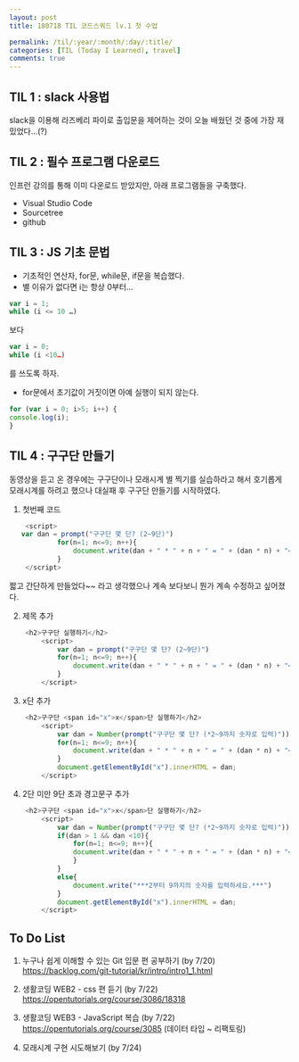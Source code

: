 ```yaml
---
layout: post
title: 180718 TIL 코드스쿼드 lv.1 첫 수업

permalink: /til/:year/:month/:day/:title/
categories: [TIL (Today I Learned), travel]
comments: true
---
```


## TIL 1 : slack 사용법

slack을 이용해 라즈베리 파이로 출입문을 제어하는 것이 오늘 배웠던 것 중에 가장 재밌었다...(?)

## TIL 2 : 필수 프로그램 다운로드
인프런 강의를 통해 이미 다운로드 받았지만, 아래 프로그램들을 구축했다.
- Visual Studio Code
- Sourcetree
- github

## TIL 3 : JS 기초 문법
- 기초적인 연산자, for문, while문, if문을 복습했다.
- 별 이유가 없다면 i는 항상 0부터...
```javascript
var i = 1;
while (i <= 10 …) 
```
보다 
```javascript
var i = 0;
while (i <10…)
```
를 쓰도록 하자.

- for문에서 초기값이 거짓이면 아예 실행이 되지 않는다.
```javascript
for (var i = 0; i>5; i++) {
console.log(i);
}
```

## TIL 4 : 구구단 만들기
동영상을 듣고 온 경우에는 구구단이나 모래시계 별 찍기를 실습하라고 해서 호기롭게 모래시계를 하려고 했으나 대실패 후 구구단 만들기를 시작하였다.

1. 첫번째 코드
```javascript
    <script>
   var dan = prompt("구구단 몇 단? (2~9단)")
            for(n=1; n<=9; n++){
                document.write(dan + " * " + n + " = " + (dan * n) + "<br>");
            }
    </script>
```
짧고 간단하게 만들었다~~ 라고 생각했으나 계속 보다보니 뭔가 계속 수정하고 싶어졌다.

2. 제목 추가
```javascript
    <h2>구구단 실행하기</h2>
        <script>
            var dan = prompt("구구단 몇 단? (2~9단)")
            for(n=1; n<=9; n++){
                document.write(dan + " * " + n + " = " + (dan * n) + "<br>");
            } 
        </script>
```

3. x단 추가
```javascript
    <h2>구구단 <span id="x">x</span>단 실행하기</h2>
        <script>
            var dan = Number(prompt("구구단 몇 단? (*2~9까지 숫자로 입력)"))
            for(n=1; n<=9; n++){
                document.write(dan + " * " + n + " = " + (dan * n) + "<br>");
            } 
            document.getElementById("x").innerHTML = dan;
        </script>
```

4. 2단 미만 9단 초과 경고문구 추가

```javascript
    <h2>구구단 <span id="x">x</span>단 실행하기</h2>
        <script>
            var dan = Number(prompt("구구단 몇 단? (*2~9까지 숫자로 입력)"))
            if(dan > 1 && dan <10){
                for(n=1; n<=9; n++){
                document.write(dan + " * " + n + " = " + (dan * n) + "<br>");
                }
            }
            else{
                document.write("***2부터 9까지의 숫자를 입력하세요.***")
            }
            document.getElementById("x").innerHTML = dan;
        </script>
```

## To Do List
1. 누구나 쉽게 이해할 수 있는 Git 입문 편 공부하기 (by 7/20)
https://backlog.com/git-tutorial/kr/intro/intro1_1.html 

2. 생활코딩 WEB2 - css 편 듣기 (by 7/22)
https://opentutorials.org/course/3086/18318

3. 생활코딩 WEB3 - JavaScript 복습 (by 7/22)
https://opentutorials.org/course/3085
(데이터 타입 ~ 리팩토링)

4. 모래시계 구현 시도해보기 (by 7/24)
